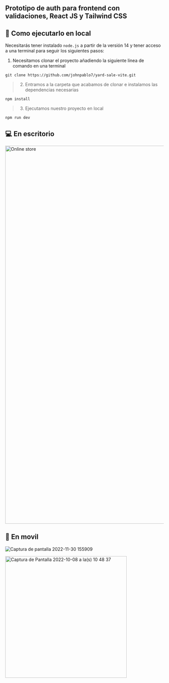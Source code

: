 ## Prototipo de auth para frontend con validaciones, React JS y Tailwind CSS

## 🚀 Como ejecutarlo en local

Necesitarás tener instalado `node.js` a partir de la versión 14 y tener acceso a una terminal para seguir los siguientes pasos:

>

1. Necesitamos clonar el proyecto añadiendo la siguiente linea de comando en una terminal

```
git clone https://github.com/johnpablo7/yard-sale-vite.git
```

> 2. Entramos a la carpeta que acabamos de clonar e instalamos las dependencias necesarias

```
npm install
```

> 3. Ejecutamos nuestro proyecto en local

```
npm run dev
```

## 💻 En escritorio

<img width="1200" alt="Online store" src="https://user-images.githubusercontent.com/50961956/194718488-5d9ecd27-4e8e-4ac2-a452-37a80f448339.png">

## 📱 En movil

![Captura de pantalla 2022-11-30 155909](https://user-images.githubusercontent.com/80083262/204907386-939bb6f4-a8c2-4bc9-8e7b-1b024c6a9c08.jpg)

<img width="386" alt="Captura de Pantalla 2022-10-08 a la(s) 10 48 37" src="https://user-images.githubusercontent.com/50961956/194718545-a4edbb8a-36bc-4a89-b4e3-832d1260b802.png">
